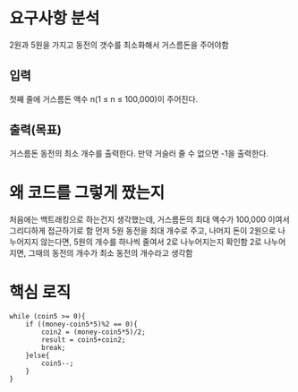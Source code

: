 # 요구사항 분석
2원과 5원을 가지고 동전의 갯수를 최소화해서 거스름돈을 주어야함

## 입력
첫째 줄에 거스름돈 액수 n(1 ≤ n ≤ 100,000)이 주어진다.

## 출력(목표)
거스름돈 동전의 최소 개수를 출력한다. 만약 거슬러 줄 수 없으면 -1을 출력한다.

# 왜 코드를 그렇게 짰는지
처음에는 백트래킹으로 하는건지 생각했는데, 거스름돈의 최대 액수가 100,000 이여서 그리디하게 접근하기로 함
먼저 5원 동전을 최대 개수로 주고, 나머지 돈이 2원으로 나누어지지 않는다면, 5원의 개수를 하나씩 줄여서 2로 나누어지는지 확인함
2로 나누어 지면, 그때의 동전의 개수가 최소 동전의 개수라고 생각함

# 핵심 로직
```declarative
while (coin5 >= 0){
    if ((money-coin5*5)%2 == 0){
        coin2 = (money-coin5*5)/2;
        result = coin5+coin2;
        break;
    }else{
        coin5--;
    }
}
```
